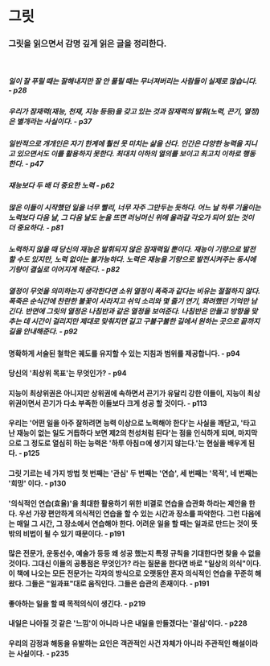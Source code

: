 # 그릿

### 그릿을 읽으면서 감명 깊게 읽은 글을 정리한다.

<br />

##### 일이 잘 푸릴 때는 잘해내지만 잘 안 풀릴 때는 무너져버리는 사람들이 실제로 많습니다. - p28

##### 우리가 잠재력(재능, 천재, 지능 등등)을 갖고 있는 것과 잠재력의 발휘(노력, 끈기, 열정)은 별개라는 사실이다. - p37

##### 일반적으로 개개인은 자기 한계에 훨씬 못 미치는 삶을 산다. 인간은 다양한 능력을 지니고 있으면서도 이를 활용하지 못한다. 최대치 이하의 열의를 보이고 최고치 이하로 행동한다. - p47

##### 재능보다 두 배 더 중요한 노력 - p62

##### 많은 이들이 시작했던 일을 너무 빨리, 너무 자주 그만두는 듯하다. 어느 날 하루 기울이는 노력보다 다음 날, 그 다음 날도 눈을 뜨면 러닝머신 위에 올라갈 각오가 되어 있는 것이 더 중요하다. - p81

##### 노력하지 않을 때 당신의 재능은 발휘되지 않은 잠재력일 뿐이다. 재능이 기량으로 발전할 수도 있지만, 노력 없이는 불가능하다. 노력은 재능을 기량으로 발전시켜주는 동시에 기량이 결실로 이어지게 해준다. - p82

##### 열정이 무엇을 의미하는지 생각한다면 소위 열정이 폭죽과 같다는 비유는 절절하지 않다. 폭죽은 순식간에 찬란한 불꽃이 사라지고 쉬익 소리와 몇 줄기 연기, 화려했던 기억만 남긴다. 반면에 그릿의 열정은 나침반과 같은 열정을 보여준다. 나침반은 만들고 방향을 맞추는 데 시간이 걸리지만 제대로 맞춰지면 길고 구불구불한 길에서 원하는 곳으로 끝까지 길을 안내해준다. - p92

#### 명확하게 서술된 철학은 궤도를 유지할 수 있는 지침과 범위를 제공합니다. - p94

#### 당신의 '최상위 목표'는 무엇인가? - p94

#### 지능이 최상위권은 아니지만 상위권에 속하면서 끈기가 유달리 강한 이들이, 지능이 최상위권이면서 끈기가 다소 부족한 이들보다 크게 성공 할 것이다. - p113

#### 우리는 '어떤 일을 아주 잘하려면 능력 이상으로 노력해야 한다'는 사실을 깨닫고, '타고난 재능이 없는 일도 거듭하다 보면 제2의 천성처럼 된다'는 점을 인식하게 되며, 마지막으로 그 정도로 열심히 하는 능력은 '하루 아침ㅁ에 생기지 않는다.'는 현실을 배우게 된다. - p125

#### 그릿 기르는 네 가지 방법 첫 번째는 '관심' 두 번째는 '연습', 세 번째는 '목적', 네 번째는 '희망' 이다. - p130

#### '의식적인 연습(효율)'을 최대한 활용하기 위한 비결로 연습을 습관화 하라는 제안을 한다. 우선 가장 편안하게 의식적인 연습을 할 수 있는 시간과 장소를 파악한다. 그런 다음에는 매일 그 시간, 그 장소에서 연습해야 한다. 어려운 일을 할 때는 일과로 만드는 것이 뜻밖의 비법이 될 수 있기 때문이다. - p191

#### 많은 전문가, 운동선수, 예술가 등등 왜 성공 했는지 특정 규칙을 기대한다면 찾을 수 없을 것이다. 그대신 이들의 공통점은 무엇인가? 라는 질문을 한다면 바로 "일상의 의식"이다. 이 책에 나오는 모든 전문가는 각자의 방식으로 오랫동안 혼자 의식적인 연습을 꾸준히 해왔다. 그들은 "일과표"대로 움직인다. 그들은 습관의 존재이다. - p191

#### 좋아하는 일을 할 때 목적의식이 생긴다. - p219

#### 내일은 나아질 것 같은 '느낌'이 아니라 나은 내일을 만들겠다는 '결심'이다. - p228

#### 우리의 감정과 해동을 유발하는 요인은 객관적인 사건 자체가 아니라 주관적인 해설이라는 사실이다. - p235
